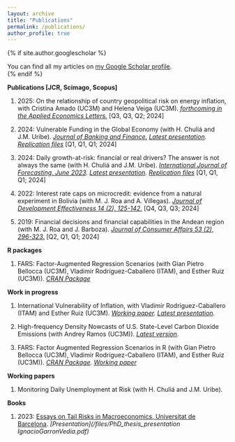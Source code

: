 ```yaml
---
layout: archive
title: "Publications"
permalink: /publications/
author_profile: true
---
```


{% if site.author.googlescholar %}
  <div class="wordwrap">You can find all my articles on <a href="{{site.author.googlescholar}}">my Google Scholar profile</a>.</div>
{% endif %}


**Publications [JCR, Scimago, Scopus]**

1. 2025: On the relationship of country geopolitical risk on energy inflation, with Cristina Amado (UC3M) and Helena Veiga (UC3M). *[forthcoming in the Applied Economics Letters.](https://e-archivo.uc3m.es/rest/api/core/bitstreams/895198b0-34c6-45ba-ae73-0627ce852b07/content)* [Q3, Q3, Q2; 2024]

2. 2024: Vulnerable Funding in the Global Economy (with H. Chuliá and J.M. Uribe). *[Journal of Banking and Finance.](https://www.sciencedirect.com/science/article/pii/S0378426624002280) [Latest presentation](/files/VulnerableFunding_latest.pdf). [Replication files](https://github.com/IgnacioGarron/Vulnerable-Funding-RR2)* [Q1, Q1, Q1; 2024]

3. 2024: Daily growth-at-risk: financial or real drivers? The answer is not always the same (with H. Chuliá and J.M. Uribe). *[International Journal of Forecasting, June 2023](https://www.sciencedirect.com/science/article/pii/S0169207023000511). [Latest presentation](/files/Chapter_2_presentation.pdf). [Replication files](https://github.com/IgnacioGarron/Daily-GaR)* [Q1, Q1,
Q1; 2024]

4. 2022: Interest rate caps on microcredit: evidence from a natural experiment in Bolivia (with M. J. Roa and A. Villegas). [*Journal of Development Effectiveness 14 (2), 125-142*.](https://www.tandfonline.com/doi/abs/10.1080/19439342.2021.1968934) [Q4, Q3,
Q3; 2024]

5. 2019: Financial decisions and financial capabilities in the Andean region (with M. J. Roa and J. Barboza). [*Journal of Consumer Affairs 53 (2), 296-323*.](https://onlinelibrary.wiley.com/doi/abs/10.1111/joca.12187) [Q2, Q1,
Q1; 2024]

**R packages**

1.  FARS: Factor-Augmented Regression Scenarios (with Gian Pietro Bellocca (UC3M), Vladimir Rodríguez-Caballero (ITAM), and Esther Ruiz (UC3M)). *[CRAN Package](https://cran.r-project.org/web/packages/FARS/index.html)*

**Work in progress**

1. International Vulnerability of Inflation, with Vladimir Rodríguez-Caballero (ITAM) and Esther Ruiz (UC3M). *[Working paper](https://arxiv.org/pdf/2410.20628). [Latest presentation](/files/Internalsemminar2025IGV.pdf).*

3. High-frequency Density Nowcasts of U.S. State-Level Carbon Dioxide Emissions (with Andrey Ramos (UC3M)). *[Latest version](https://arxiv.org/abs/2501.03380)*.

4. FARS: Factor Augmented Regression Scenarios in R (with Gian Pietro Bellocca (UC3M), Vladimir Rodríguez-Caballero (ITAM), and Esther Ruiz (UC3M)). *[CRAN Package](https://cran.r-project.org/web/packages/FARS/index.html). [Working paper](https://arxiv.org/pdf/2507.10679)*

**Working papers**

1.  Monitoring Daily Unemployment at Risk (with H. Chuliá and J.M. Uribe).


**Books**

1. 2023: [Essays on Tail Risks in Macroeconomics, Universitat de Barcelona](https://www.tesisenred.net/handle/10803/688864#page=1). *[Presentation](/files/PhD_thesis_presentation IgnacioGarronVedia.pdf)*